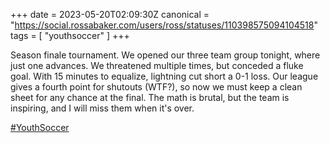 +++
date = 2023-05-20T02:09:30Z
canonical = "https://social.rossabaker.com/users/ross/statuses/110398575094104518"
tags = [ "youthsoccer" ]
+++

<p>Season finale tournament.  We opened our three team group tonight, where just one advances.  We threatened multiple times, but conceded a fluke goal.  With 15 minutes to equalize, lightning cut short a 0-1 loss.  Our league gives a fourth point for shutouts (WTF?), so now we must keep a clean sheet for any chance at the final.  The math is brutal, but the team is inspiring, and I will miss them when it&#39;s over.</p><p><a href="https://social.rossabaker.com/tags/YouthSoccer" class="mention hashtag" rel="tag">#<span>YouthSoccer</span></a></p>
